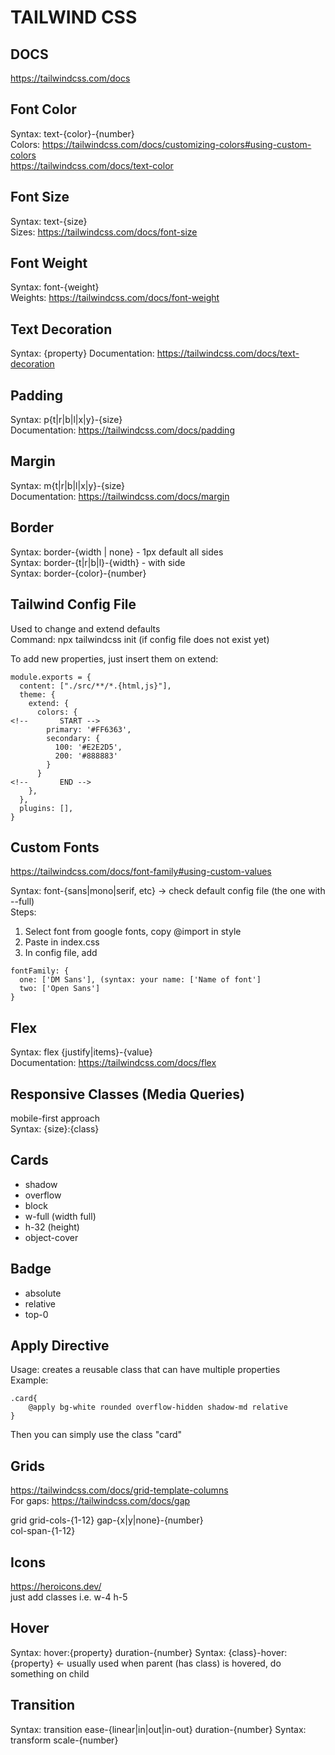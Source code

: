 # TAILWIND CSS

## DOCS
https://tailwindcss.com/docs

## Font Color

Syntax: text-{color}-{number} <br />
Colors: https://tailwindcss.com/docs/customizing-colors#using-custom-colors <br />
https://tailwindcss.com/docs/text-color

## Font Size

Syntax: text-{size} <br />
Sizes: https://tailwindcss.com/docs/font-size <br />

## Font Weight

Syntax: font-{weight} <br />
Weights: https://tailwindcss.com/docs/font-weight <br />

## Text Decoration

Syntax: {property}
Documentation: https://tailwindcss.com/docs/text-decoration 

## Padding

Syntax: p{t|r|b|l|x|y}-{size} <br />
Documentation: https://tailwindcss.com/docs/padding

## Margin

Syntax: m{t|r|b|l|x|y}-{size} <br />
Documentation: https://tailwindcss.com/docs/margin

## Border

Syntax: border-{width | none} - 1px default all sides <br />
Syntax: border-{t|r|b|l}-{width} - with side <br />
Syntax: border-{color}-{number} <br />

## Tailwind Config File
Used to change and extend defaults <br />
Command: npx tailwindcss init (if config file does not exist yet) <br />

To add new properties, just insert them on extend: <br />
```
module.exports = {
  content: ["./src/**/*.{html,js}"],
  theme: {
    extend: {
      colors: {
<!--       START -->
        primary: '#FF6363',
        secondary: {
          100: '#E2E2D5',
          200: '#888883'
        }
      }
<!--       END -->
    },
  },
  plugins: [],
}
```

## Custom Fonts
https://tailwindcss.com/docs/font-family#using-custom-values <br />

Syntax: font-{sans|mono|serif, etc} -> check default config file (the one with --full) <br />
Steps: 
1. Select font from google fonts, copy @import in style
2. Paste in index.css
3. In config file, add 
```
fontFamily: {
  one: ['DM Sans'], (syntax: your name: ['Name of font']
  two: ['Open Sans']
}
```

## Flex

Syntax: flex {justify|items}-{value} <br />
Documentation: https://tailwindcss.com/docs/flex <br />

## Responsive Classes (Media Queries)
mobile-first approach <br />
Syntax: {size}:{class} <br />

## Cards
* shadow
* overflow
* block
* w-full (width full)
* h-32 (height)
* object-cover

## Badge
* absolute
* relative
* top-0

## Apply Directive
Usage: creates a reusable class that can have multiple properties <br />
Example: 
```
.card{
    @apply bg-white rounded overflow-hidden shadow-md relative
}
```
Then you can simply use the class "card" <br />

## Grids
https://tailwindcss.com/docs/grid-template-columns <br />
For gaps: https://tailwindcss.com/docs/gap <br />

grid grid-cols-{1-12} gap-{x|y|none}-{number} <br />
col-span-{1-12}

## Icons
https://heroicons.dev/ <br />
just add classes i.e. w-4 h-5 

## Hover
Syntax: hover:{property} duration-{number}
Syntax: {class}-hover:{property} <- usually used when parent (has class) is hovered, do something on child

## Transition
Syntax: transition ease-{linear|in|out|in-out} duration-{number}
Syntax: transform scale-{number}

